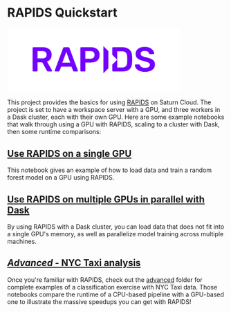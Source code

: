 # RAPIDS Quickstart

<img src="_img/rapids.svg" width="400">

This project provides the basics for using [RAPIDS](https://rapids.ai/) on Saturn Cloud. The project is set to have a workspace server with a GPU, and three workers in a Dask cluster, each with their own GPU. Here are some example notebooks that walk through using a GPU with RAPIDS, scaling to a cluster with Dask, then some runtime comparisons:

## [Use RAPIDS on a single GPU](01-rapids-gpu.ipynb)

This notebook gives an example of how to load data and train a random forest model on a GPU using RAPIDS.

## [Use RAPIDS on multiple GPUs in parallel with Dask](02-rapids-dask.ipynb)

By using RAPIDS with a Dask cluster, you can load data that does not fit into a single GPU's memory, as well as parallelize model training across multiple machines.

## [_Advanced_ - NYC Taxi analysis](advanced/README.md)

Once you're familiar with RAPIDS, check out the [advanced](advanced/README.md) folder for complete examples of a classification exercise with NYC Taxi data. Those notebooks compare the runtime of a CPU-based pipeline with a GPU-based one to illustrate the massive speedups you can get with RAPIDS!